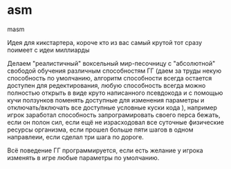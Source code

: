 # asm
masm

Идея для кикстартера, короче кто из вас самый крутой тот сразу поимеет с идеи миллиарды

Делаем "реалистичный" воксельный мир-песочницу с "абсолютной" свободой обучения различным способностям ГГ (даем за труды некую способность по умолчанию, алгоритм способности всегда остается доступен для редектирования, любую способность всегда можно полностью открыть в виде круто написанного псевдокода и с помощью кучи ползунков поменять доступные для изменения параметры и отключать/включать все доступные условные куски кода ), например игрок заработал способность запрограмировать своего перса бежать, если он полон сил, если ещё не израсходовал все суточные физические ресурсы организма, если прошел больше пяти шагов в одном направлеии, если сделал три шага по дороге.

Всё поведение ГГ программируется, если есть желание у игрока изменять в игре любые параметры по умолчанию.
